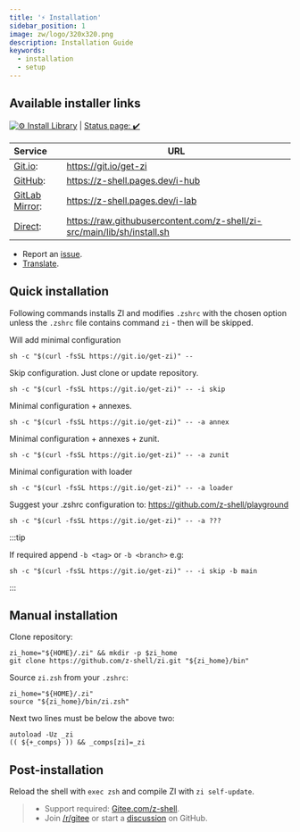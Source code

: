 ```yaml
---
title: '⚡️ Installation'
sidebar_position: 1
image: zw/logo/320x320.png
description: Installation Guide
keywords:
  - installation
  - setup
---
```


## Available installer links

[![⚙️ Install Library][1]][2] | [Status page: :heavy_check_mark:](https://digitalclouds.dev/status)

| Service             | URL                                                                       |
|:------------------- | ------------------------------------------------------------------------- |
| [Git.io][3]:        | <https://git.io/get-zi>                                                   |
| [GitHub][4]:        | <https://z-shell.pages.dev/i-hub>                                         |
| [GitLab Mirror][5]: | <https://z-shell.pages.dev/i-lab>                                         |
| [Direct][6]:        | <https://raw.githubusercontent.com/z-shell/zi-src/main/lib/sh/install.sh> |

- Report an [issue][7].
- [Translate](https://digitalclouds.crowdin.com/z-shell).

## Quick installation

Following commands installs ZI and modifies `.zshrc` with the chosen option unless the `.zshrc` file contains command `zi` - then will be skipped.

Will add minimal configuration

```shell
sh -c "$(curl -fsSL https://git.io/get-zi)" --
```

Skip configuration. Just clone or update repository.

```shell
sh -c "$(curl -fsSL https://git.io/get-zi)" -- -i skip
```

Minimal configuration + annexes.

```shell
sh -c "$(curl -fsSL https://git.io/get-zi)" -- -a annex
```

Minimal configuration + annexes + zunit.

```shell
sh -c "$(curl -fsSL https://git.io/get-zi)" -- -a zunit
```

Minimal configuration with loader

```shell
sh -c "$(curl -fsSL https://git.io/get-zi)" -- -a loader
```

Suggest your .zshrc configuration to: <https://github.com/z-shell/playground>

```shell
sh -c "$(curl -fsSL https://git.io/get-zi)" -- -a ???
```

:::tip

If required append `-b <tag>` or `-b <branch>` e.g:

```shell
sh -c "$(curl -fsSL https://git.io/get-zi)" -- -i skip -b main
```

:::

## Manual installation

Clone repository:

```shell
zi_home="${HOME}/.zi" && mkdir -p $zi_home
git clone https://github.com/z-shell/zi.git "${zi_home}/bin"
```

Source `zi.zsh` from your `.zshrc`:

```shell
zi_home="${HOME}/.zi"
source "${zi_home}/bin/zi.zsh"
```

Next two lines must be below the above two:

```shell
autoload -Uz _zi
(( ${+_comps} )) && _comps[zi]=_zi
```

## Post-installation

Reload the shell with `exec zsh` and compile ZI with `zi self-update`.

> - Support required: [Gitee.com/z-shell](https://gitee.com/z-shell).
> - Join [/r/gitee](https://www.reddit.com/r/gitee/) or start a [discussion](https://github.com/z-shell/zi/discussions/new) on GitHub.

[1]: https://github.com/z-shell/zi-src/actions/workflows/check-sh.yml/badge.svg?branch=main
[2]: https://github.com/z-shell/zi-src/actions/workflows/check-sh.yml
[3]: https://git.io/get-zi
[4]: https://z.digitalclouds.dev/i-hub
[5]: https://z.digitalclouds.dev/i-lab
[6]: https://raw.githubusercontent.com/z-shell/zi-src/main/lib/sh/install.sh
[7]: https://github.com/z-shell/zi/issues/new/choose
